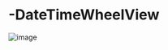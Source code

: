 # -DateTimeWheelView
![image](https://github.com/Jenior/-DateTimeWheelView/blob/master/device-2016-06-30-113635.png)